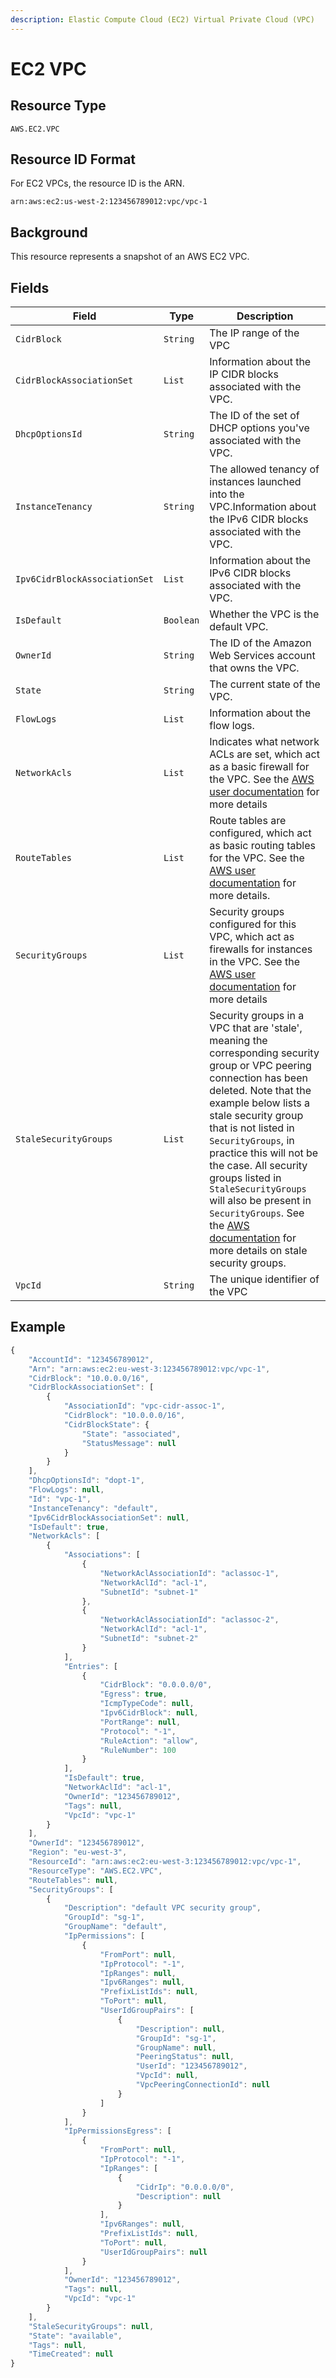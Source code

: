 ```yaml
---
description: Elastic Compute Cloud (EC2) Virtual Private Cloud (VPC)
---
```


# EC2 VPC

## Resource Type

`AWS.EC2.VPC`

## Resource ID Format

For EC2 VPCs, the resource ID is the ARN.

`arn:aws:ec2:us-west-2:123456789012:vpc/vpc-1`

## Background

This resource represents a snapshot of an AWS EC2 VPC.

## Fields

| Field                         | Type      | Description                                                                                                                                                                                                                                                                                                                                                                                                                                                                                                                                            |
| ----------------------------- | --------- | ------------------------------------------------------------------------------------------------------------------------------------------------------------------------------------------------------------------------------------------------------------------------------------------------------------------------------------------------------------------------------------------------------------------------------------------------------------------------------------------------------------------------------------------------------ |
| `CidrBlock`                   | `String`  | The IP range of the VPC                                                                                                                                                                                                                                                                                                                                                                                                                                                                                                                                |
| `CidrBlockAssociationSet`     | `List`    | Information about the IP CIDR blocks associated with the VPC.                                                                                                                                                                                                                                                                                                                                                                                                                                                                                          |
| `DhcpOptionsId`               | `String`  | The ID of the set of DHCP options you've associated with the VPC.                                                                                                                                                                                                                                                                                                                                                                                                                                                                                      |
| `InstanceTenancy`             | `String`  | The allowed tenancy of instances launched into the VPC.Information about the IPv6 CIDR blocks associated with the VPC.                                                                                                                                                                                                                                                                                                                                                                                                                                 |
| `Ipv6CidrBlockAssociationSet` | `List`    | Information about the IPv6 CIDR blocks associated with the VPC.                                                                                                                                                                                                                                                                                                                                                                                                                                                                                        |
| `IsDefault`                   | `Boolean` | Whether the VPC is the default VPC.                                                                                                                                                                                                                                                                                                                                                                                                                                                                                                                    |
| `OwnerId`                     | `String`  | The ID of the Amazon Web Services account that owns the VPC.                                                                                                                                                                                                                                                                                                                                                                                                                                                                                           |
| `State`                       | `String`  | The current state of the VPC.                                                                                                                                                                                                                                                                                                                                                                                                                                                                                                                          |
| `FlowLogs`                    | `List`    | Information about the flow logs.                                                                                                                                                                                                                                                                                                                                                                                                                                                                                                                       |
| `NetworkAcls`                 | `List`    | Indicates what network ACLs are set, which act as a basic firewall for the VPC. See the [AWS user documentation](https://docs.aws.amazon.com/vpc/latest/userguide/vpc-network-acls.html) for more details                                                                                                                                                                                                                                                                                                                                              |
| `RouteTables`                 | `List`    | Route tables are configured, which act as basic routing tables for the VPC. See the [AWS user documentation](https://docs.aws.amazon.com/vpc/latest/userguide/VPC\_Route\_Tables.html) for more details.                                                                                                                                                                                                                                                                                                                                               |
| `SecurityGroups`              | `List`    | Security groups configured for this VPC, which act as firewalls for instances in the VPC. See the [AWS user documentation](https://docs.aws.amazon.com/vpc/latest/userguide/VPC\_SecurityGroups.html) for more details                                                                                                                                                                                                                                                                                                                                 |
| `StaleSecurityGroups`         | `List`    | Security groups in a VPC that are 'stale', meaning the corresponding security group or VPC peering connection has been deleted. Note that the example below lists a stale security group that is not listed in `SecurityGroups`, in practice this will not be the case. All security groups listed in `StaleSecurityGroups` will also be present in `SecurityGroups`. See the [AWS documentation](https://docs.aws.amazon.com/vpc/latest/peering/vpc-peering-security-groups.html#vpc-peering-stale-groups) for more details on stale security groups. |
| `VpcId`                       | `String`  | The unique identifier of the VPC                                                                                                                                                                                                                                                                                                                                                                                                                                                                                                                       |

## Example

```javascript
{
    "AccountId": "123456789012",
    "Arn": "arn:aws:ec2:eu-west-3:123456789012:vpc/vpc-1",
    "CidrBlock": "10.0.0.0/16",
    "CidrBlockAssociationSet": [
        {
            "AssociationId": "vpc-cidr-assoc-1",
            "CidrBlock": "10.0.0.0/16",
            "CidrBlockState": {
                "State": "associated",
                "StatusMessage": null
            }
        }
    ],
    "DhcpOptionsId": "dopt-1",
    "FlowLogs": null,
    "Id": "vpc-1",
    "InstanceTenancy": "default",
    "Ipv6CidrBlockAssociationSet": null,
    "IsDefault": true,
    "NetworkAcls": [
        {
            "Associations": [
                {
                    "NetworkAclAssociationId": "aclassoc-1",
                    "NetworkAclId": "acl-1",
                    "SubnetId": "subnet-1"
                },
                {
                    "NetworkAclAssociationId": "aclassoc-2",
                    "NetworkAclId": "acl-1",
                    "SubnetId": "subnet-2"
                }
            ],
            "Entries": [
                {
                    "CidrBlock": "0.0.0.0/0",
                    "Egress": true,
                    "IcmpTypeCode": null,
                    "Ipv6CidrBlock": null,
                    "PortRange": null,
                    "Protocol": "-1",
                    "RuleAction": "allow",
                    "RuleNumber": 100
                }
            ],
            "IsDefault": true,
            "NetworkAclId": "acl-1",
            "OwnerId": "123456789012",
            "Tags": null,
            "VpcId": "vpc-1"
        }
    ],
    "OwnerId": "123456789012",
    "Region": "eu-west-3",
    "ResourceId": "arn:aws:ec2:eu-west-3:123456789012:vpc/vpc-1",
    "ResourceType": "AWS.EC2.VPC",
    "RouteTables": null,
    "SecurityGroups": [
        {
            "Description": "default VPC security group",
            "GroupId": "sg-1",
            "GroupName": "default",
            "IpPermissions": [
                {
                    "FromPort": null,
                    "IpProtocol": "-1",
                    "IpRanges": null,
                    "Ipv6Ranges": null,
                    "PrefixListIds": null,
                    "ToPort": null,
                    "UserIdGroupPairs": [
                        {
                            "Description": null,
                            "GroupId": "sg-1",
                            "GroupName": null,
                            "PeeringStatus": null,
                            "UserId": "123456789012",
                            "VpcId": null,
                            "VpcPeeringConnectionId": null
                        }
                    ]
                }
            ],
            "IpPermissionsEgress": [
                {
                    "FromPort": null,
                    "IpProtocol": "-1",
                    "IpRanges": [
                        {
                            "CidrIp": "0.0.0.0/0",
                            "Description": null
                        }
                    ],
                    "Ipv6Ranges": null,
                    "PrefixListIds": null,
                    "ToPort": null,
                    "UserIdGroupPairs": null
                }
            ],
            "OwnerId": "123456789012",
            "Tags": null,
            "VpcId": "vpc-1"
        }
    ],
    "StaleSecurityGroups": null,
    "State": "available",
    "Tags": null,
    "TimeCreated": null
}
```
